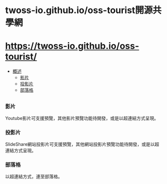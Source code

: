 # twoss-io.github.io/oss-tourist開源共學網

https://twoss-io.github.io/oss-tourist/
================

*   [概述](#overview)
    *   [影片](#video)
    *   [投影片](#slide)
    *   [部落格](#blog)
<h2 id="overview"> </h2>

<h3 id="video">影片</h3>

Youtube影片可支援預覽，其他影片預覽功能待開發，或是以超連結方式呈現。

<h3 id="slide">投影片</h3>

SlideShare網站投影片可支援預覽，其他網站投影片預覽功能待開發，或是以超連結方式呈現。

<h3 id="blog">部落格</h3>

以超連結方式，連至部落格。


